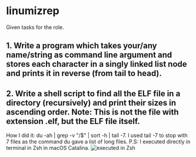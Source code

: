 # linumizrep
Given tasks for the role.
## 1. Write a program which takes your/any name/string as command line argument and stores each character in a singly linked list node and prints it in reverse (from tail to head).


## 2. Write a shell script to find all the ELF file in a directory (recursively) and print their sizes in ascending order. Note: This is not the file with extension .elf, but the ELF file itself.
How I did it: du -ah | grep -v "/$" | sort -h | tail -7. 
I used tail -7 to stop with 7 files as the command du gave a list of long files.
P.S: I executed directly in terminal in Zsh in macOS Catalina.
![executed in Zsh](https://github.com/spi3ex/linumizrep/blob/master/Screenshot%202020-09-07%20at%209.47.09%20PM.png)
